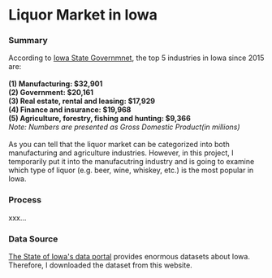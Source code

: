 # Liquor Market in Iowa
### Summary
According to [Iowa State Governmnet](https://www.iowadatacenter.org/quickfacts), the top 5 industries in Iowa since 2015 are:<br><br>
**(1) Manufacturing: $32,901**<br>
**(2) Government: $20,161**<br>
**(3) Real estate, rental and leasing: $17,929**<br>
**(4) Finance and insurance: $19,968**<br>
**(5) Agriculture, forestry, fishing and hunting: $9,366**<br>
*Note: Numbers are presented as Gross Domestic Product(in millions)*<br><br>
As you can tell that the liquor market can be categorized into both manufacturing and agriculture industries. However, in this project, I temporarily put it into the manufacutring industry and is going to examine which type of liquor (e.g. beer, wine, whiskey, etc.) is the most popular in Iowa.
### Process
xxx...
### Data Source
[The State of Iowa's data portal](https://data.iowa.gov/Economy/Iowa-Liquor-Sales/m3tr-qhgy) provides enormous datasets about Iowa. Therefore, I downloaded the dataset from this website.
